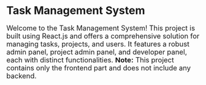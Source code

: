 <h1>Task Management System</h1>
<p style="font-size: 18px;">Welcome to the Task Management System! This project is built using React.js and offers a comprehensive solution for managing tasks, projects, and users. It features a robust admin panel, project admin panel, and developer panel, each with distinct functionalities. <strong>Note:</strong> This project contains only the frontend part and does not include any backend.</p>
